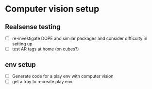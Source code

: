 # Computer vision setup

## Realsense testing
- [ ] re-investigate DOPE and similar packages and consider difficulty in setting up
- [ ] test AR tags at home (on cubes?)

## env setup
- [ ] Generate code for a play env with computer vision
- [ ] get a tray to recreate play env